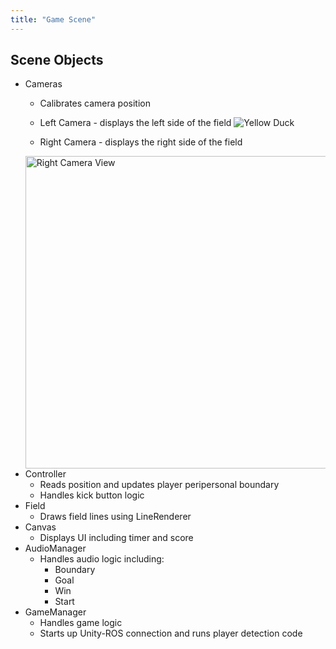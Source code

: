 ```yaml
---
title: "Game Scene"
---
```

## Scene Objects
* Cameras 
    * Calibrates camera position
    * Left Camera - displays the left side of the field
    ![Yellow Duck](/gamescene_pic1.png)

    * Right Camera - displays the right side of the field
    <img width="500" alt="Right Camera View" src="https://github.com/helloigym/ros-test-out/assets/62974319/69617848-6436-4960-b756-61567f2327cb">
* Controller 
    * Reads position and updates player peripersonal boundary 
    * Handles kick button logic 
* Field
    * Draws field lines using LineRenderer
* Canvas 
    * Displays UI including timer and score
* AudioManager
    * Handles audio logic including:
        * Boundary
        * Goal
        * Win 
        * Start
* GameManager
    * Handles game logic
    * Starts up Unity-ROS connection and runs player detection code 